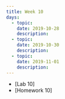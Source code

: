 ```yaml
---
title: Week 10
days:
  - topic: 
    date: 2019-10-28
    description: 
  - topic:
    date: 2019-10-30
    description: 
  - topic: 
    date: 2019-11-01
    description: 
---
```


- [Lab 10]
- [Homework 10]
